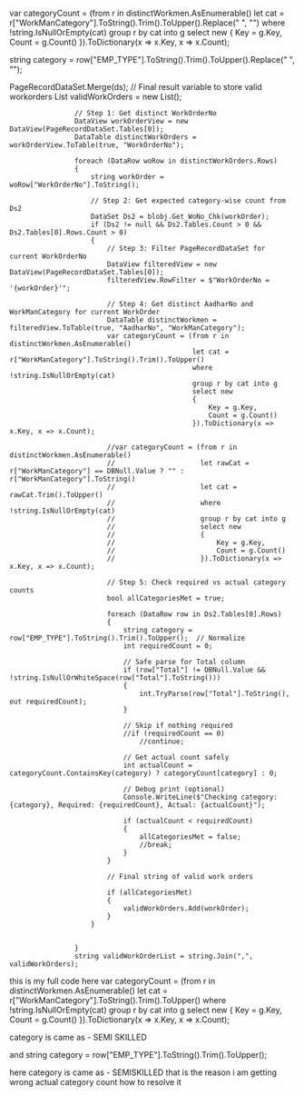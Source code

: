 var categoryCount = (from r in distinctWorkmen.AsEnumerable()
                     let cat = r["WorkManCategory"].ToString().Trim().ToUpper().Replace(" ", "")
                     where !string.IsNullOrEmpty(cat)
                     group r by cat into g
                     select new
                     {
                         Key = g.Key,
                         Count = g.Count()
                     }).ToDictionary(x => x.Key, x => x.Count);

string category = row["EMP_TYPE"].ToString().Trim().ToUpper().Replace(" ", "");



PageRecordDataSet.Merge(ds);
                    // Final result variable to store valid workorders
                    List<string> validWorkOrders = new List<string>();

                    // Step 1: Get distinct WorkOrderNo
                    DataView workOrderView = new DataView(PageRecordDataSet.Tables[0]);
                    DataTable distinctWorkOrders = workOrderView.ToTable(true, "WorkOrderNo");

                    foreach (DataRow woRow in distinctWorkOrders.Rows)
                    {
                        string workOrder = woRow["WorkOrderNo"].ToString();

                        // Step 2: Get expected category-wise count from Ds2
                        DataSet Ds2 = blobj.Get_WoNo_Chk(workOrder);
                        if (Ds2 != null && Ds2.Tables.Count > 0 && Ds2.Tables[0].Rows.Count > 0)
                        {
                            // Step 3: Filter PageRecordDataSet for current WorkOrderNo
                            DataView filteredView = new DataView(PageRecordDataSet.Tables[0]);
                            filteredView.RowFilter = $"WorkOrderNo = '{workOrder}'";

                            // Step 4: Get distinct AadharNo and WorkManCategory for current WorkOrder
                            DataTable distinctWorkmen = filteredView.ToTable(true, "AadharNo", "WorkManCategory");
                            var categoryCount = (from r in distinctWorkmen.AsEnumerable()
                                                 let cat = r["WorkManCategory"].ToString().Trim().ToUpper()
                                                 where !string.IsNullOrEmpty(cat)
                                                 group r by cat into g
                                                 select new
                                                 {
                                                     Key = g.Key,
                                                     Count = g.Count()
                                                 }).ToDictionary(x => x.Key, x => x.Count);

                            //var categoryCount = (from r in distinctWorkmen.AsEnumerable()
                            //                     let rawCat = r["WorkManCategory"] == DBNull.Value ? "" : r["WorkManCategory"].ToString()
                            //                     let cat = rawCat.Trim().ToUpper()
                            //                     where !string.IsNullOrEmpty(cat)
                            //                     group r by cat into g
                            //                     select new
                            //                     {
                            //                         Key = g.Key,
                            //                         Count = g.Count()
                            //                     }).ToDictionary(x => x.Key, x => x.Count);
                            
                            // Step 5: Check required vs actual category counts
                            bool allCategoriesMet = true;

                            foreach (DataRow row in Ds2.Tables[0].Rows)
                            {
                                string category = row["EMP_TYPE"].ToString().Trim().ToUpper();  // Normalize
                                int requiredCount = 0;

                                // Safe parse for Total column
                                if (row["Total"] != DBNull.Value && !string.IsNullOrWhiteSpace(row["Total"].ToString()))
                                {
                                    int.TryParse(row["Total"].ToString(), out requiredCount);
                                }

                                // Skip if nothing required
                                //if (requiredCount == 0)
                                    //continue;

                                // Get actual count safely
                                int actualCount = categoryCount.ContainsKey(category) ? categoryCount[category] : 0;

                                // Debug print (optional)
                                Console.WriteLine($"Checking category: {category}, Required: {requiredCount}, Actual: {actualCount}");

                                if (actualCount < requiredCount)
                                {
                                    allCategoriesMet = false;
                                    //break;
                                }
                            }

                            // Final string of valid work orders
                            
                            if (allCategoriesMet)
                            {
                                validWorkOrders.Add(workOrder);
                            }
                        }


                    }
                    string validWorkOrderList = string.Join(",", validWorkOrders);


this is my full code here 
var categoryCount = (from r in distinctWorkmen.AsEnumerable()
                                                 let cat = r["WorkManCategory"].ToString().Trim().ToUpper()
                                                 where !string.IsNullOrEmpty(cat)
                                                 group r by cat into g
                                                 select new
                                                 {
                                                     Key = g.Key,
                                                     Count = g.Count()
                                                 }).ToDictionary(x => x.Key, x => x.Count);

category is  came as - SEMI SKILLED


and string category = row["EMP_TYPE"].ToString().Trim().ToUpper();

here category is  came as - SEMISKILLED  that is the reason i am getting wrong actual category count how to resolve it         
